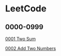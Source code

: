 # LeetCode

## 0000-0999
[0001 Two Sum](src/Q_0000_0999/TwoSum.java)

[0002 Add Two Numbers](src/Q_0000_0999/AddTwoNumbers.java)